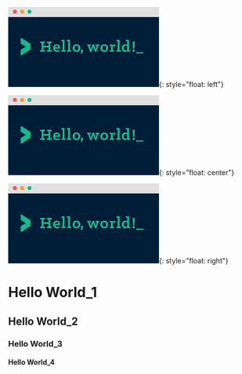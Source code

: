 ![Hello World](/images/media/image1.png){: style="float: left"}

![Hello World](/images/media/image1.png){: style="float: center"}

![Hello World](/images/media/image1.png){: style="float: right"}


# Hello World\_1

## Hello World\_2

### Hello World\_3

#### Hello World\_4
